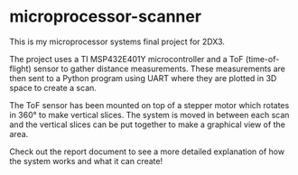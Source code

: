 # microprocessor-scanner

This is my microprocessor systems final project for 2DX3.

The project uses a TI MSP432E401Y microcontroller and a ToF (time-of-flight) sensor to gather distance measurements.
These measurements are then sent to a Python program using UART where they are plotted in 3D space to create a scan.

The ToF sensor has been mounted on top of a stepper motor which rotates in 360° to make vertical slices.
The system is moved in between each scan and the vertical slices can be put together to make a graphical view of the area.

Check out the report document to see a more detailed explanation of how the system works and what it can create!
